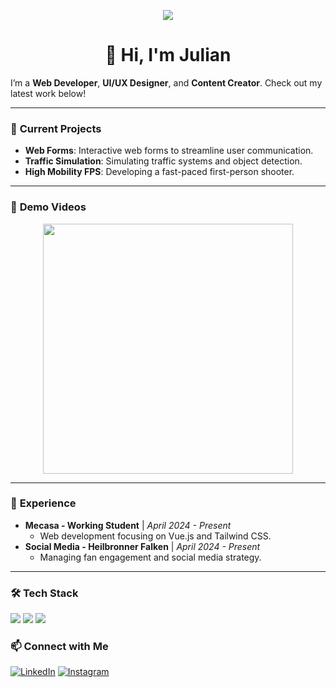 <p align="center">
    <img src="https://www.amug.com/wp-content/uploads/2016/09/you-logo-here-300x106.png" />
</p>

<h1 align="center">👋 Hi, I'm Julian</h1>

I’m a **Web Developer**, **UI/UX Designer**, and **Content Creator**. Check out my latest work below!

---

### 🚀 **Current Projects**
- **Web Forms**: Interactive web forms to streamline user communication.  
- **Traffic Simulation**: Simulating traffic systems and object detection.  
- **High Mobility FPS**: Developing a fast-paced first-person shooter.

---

### 🎥 **Demo Videos**
<p align="center">
    <a href="YOUR_VIDEO_LINK">
        <img src="YOUR_VIDEO_THUMBNAIL" width="400px" />
    </a>
</p>

---

### 💼 **Experience**
- **Mecasa - Working Student** | *April 2024 - Present*
  - Web development focusing on Vue.js and Tailwind CSS.
- **Social Media - Heilbronner Falken** | *April 2024 - Present*
  - Managing fan engagement and social media strategy.

---

### 🛠 **Tech Stack**
<p align="left">
  <img src="https://img.shields.io/badge/Vue.js-4FC08D?style=for-the-badge&logo=vue.js&logoColor=white">
  <img src="https://img.shields.io/badge/TailwindCSS-38B2AC?style=for-the-badge&logo=tailwind-css&logoColor=white">
  <img src="https://img.shields.io/badge/Figma-000000?style=for-the-badge&logo=figma&logoColor=white">
</p>

### 📫 **Connect with Me**
<p align="left">
<a href="https://www.linkedin.com/in/your-profile" target="blank"><img src="https://img.shields.io/badge/LinkedIn-0077B5?style=for-the-badge&logo=linkedin&logoColor=white" alt="LinkedIn" /></a>
<a href="https://www.instagram.com/your-ig-profile" target="blank"><img src="https://img.shields.io/badge/Instagram-E4405F?style=for-the-badge&logo=instagram&logoColor=white" alt="Instagram" /></a>
</p>
